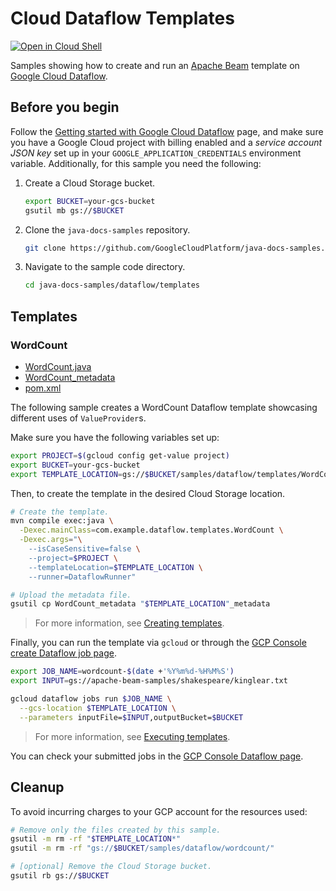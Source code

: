 # Cloud Dataflow Templates

[![Open in Cloud Shell](http://gstatic.com/cloudssh/images/open-btn.svg)](https://console.cloud.google.com/cloudshell/open?git_repo=https://github.com/GoogleCloudPlatform/java-docs-samples&page=editor&open_in_editor=dataflow/templates/README.md)

Samples showing how to create and run an
[Apache Beam](https://beam.apache.org/) template on
[Google Cloud Dataflow](https://cloud.google.com/dataflow/docs/).

## Before you begin

Follow the
[Getting started with Google Cloud Dataflow](../README.md)
page, and make sure you have a Google Cloud project with billing enabled
and a *service account JSON key* set up in your `GOOGLE_APPLICATION_CREDENTIALS` environment variable.
Additionally, for this sample you need the following:

1. Create a Cloud Storage bucket.

   ```sh
   export BUCKET=your-gcs-bucket
   gsutil mb gs://$BUCKET
   ```

1. Clone the `java-docs-samples` repository.

   ```sh
   git clone https://github.com/GoogleCloudPlatform/java-docs-samples.git
   ```

1. Navigate to the sample code directory.

   ```sh
   cd java-docs-samples/dataflow/templates
   ```

## Templates

### WordCount

* [WordCount.java](src/main/java/com/example/dataflow/templates/WordCount.java)
* [WordCount_metadata](WordCount_metadata)
* [pom.xml](pom.xml)

The following sample creates a WordCount Dataflow template showcasing different uses of `ValueProvider`s.

Make sure you have the following variables set up:

```bash
export PROJECT=$(gcloud config get-value project)
export BUCKET=your-gcs-bucket
export TEMPLATE_LOCATION=gs://$BUCKET/samples/dataflow/templates/WordCount
```

Then, to create the template in the desired Cloud Storage location.

```bash
# Create the template.
mvn compile exec:java \
  -Dexec.mainClass=com.example.dataflow.templates.WordCount \
  -Dexec.args="\
    --isCaseSensitive=false \
    --project=$PROJECT \
    --templateLocation=$TEMPLATE_LOCATION \
    --runner=DataflowRunner"

# Upload the metadata file.
gsutil cp WordCount_metadata "$TEMPLATE_LOCATION"_metadata
```

> For more information, see
> [Creating templates](https://cloud.google.com/dataflow/docs/guides/templates/creating-templates).

Finally, you can run the template via `gcloud` or through the
[GCP Console create Dataflow job page](https://console.cloud.google.com/dataflow/createjob).

```bash
export JOB_NAME=wordcount-$(date +'%Y%m%d-%H%M%S')
export INPUT=gs://apache-beam-samples/shakespeare/kinglear.txt

gcloud dataflow jobs run $JOB_NAME \
  --gcs-location $TEMPLATE_LOCATION \
  --parameters inputFile=$INPUT,outputBucket=$BUCKET
```

> For more information, see
> [Executing templates](https://cloud.google.com/dataflow/docs/guides/templates/executing-templates).

You can check your submitted jobs in the
[GCP Console Dataflow page](https://console.cloud.google.com/dataflow).

## Cleanup

To avoid incurring charges to your GCP account for the resources used:

```bash
# Remove only the files created by this sample.
gsutil -m rm -rf "$TEMPLATE_LOCATION*"
gsutil -m rm -rf "gs://$BUCKET/samples/dataflow/wordcount/"

# [optional] Remove the Cloud Storage bucket.
gsutil rb gs://$BUCKET
```

